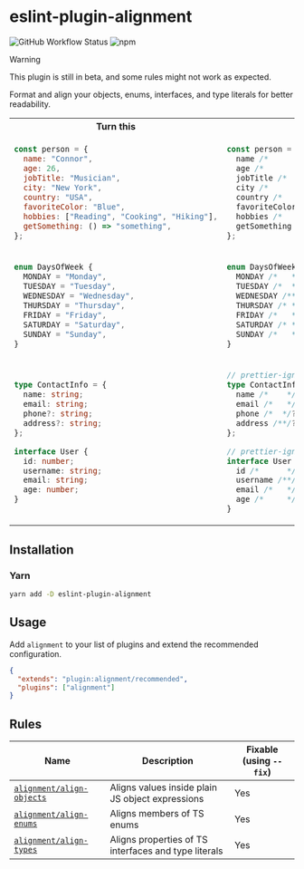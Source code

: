 # eslint-plugin-alignment

![GitHub Workflow Status](https://github.com/zignis/eslint-plugin-alignment/actions/workflows/main.yaml/badge.svg)
![npm](https://img.shields.io/npm/v/eslint-plugin-alignment?style=plastic)

> [!WARNING]  
> This plugin is still in beta, and some rules might not work as expected.

Format and align your objects, enums, interfaces, and type literals for better readability.

<table>
    <tr>
        <th> Turn this </th>
        <th> Into this </th>
    </tr>
<tr>
<td>

```js
const person = {
  name: "Connor",
  age: 26,
  jobTitle: "Musician",
  city: "New York",
  country: "USA",
  favoriteColor: "Blue",
  hobbies: ["Reading", "Cooking", "Hiking"],
  getSomething: () => "something",
};
```

</td>
<td>

```js
const person = {
  name /*         */: "Connor",
  age /*          */: 26,
  jobTitle /*     */: "Musician",
  city /*         */: "New York",
  country /*      */: "USA",
  favoriteColor /**/: "Blue",
  hobbies /*      */: ["Reading", "Cooking", "Hiking"],
  getSomething /* */: () => "something",
};
```

</td>
</tr>
<tr></tr>
<tr>
<td>

```ts
enum DaysOfWeek {
  MONDAY = "Monday",
  TUESDAY = "Tuesday",
  WEDNESDAY = "Wednesday",
  THURSDAY = "Thursday",
  FRIDAY = "Friday",
  SATURDAY = "Saturday",
  SUNDAY = "Sunday",
}
```

</td>
<td>

```ts
enum DaysOfWeek {
  MONDAY /*   */ = "Monday",
  TUESDAY /*  */ = "Tuesday",
  WEDNESDAY /**/ = "Wednesday",
  THURSDAY /* */ = "Thursday",
  FRIDAY /*   */ = "Friday",
  SATURDAY /* */ = "Saturday",
  SUNDAY /*   */ = "Sunday",
}
```

</td>
</tr>
<tr></tr>
<tr>
<td>

```ts
type ContactInfo = {
  name: string;
  email: string;
  phone?: string;
  address?: string;
};

interface User {
  id: number;
  username: string;
  email: string;
  age: number;
}
```

</td>
<td>

```ts
// prettier-ignore
type ContactInfo = {
  name /*    */: string;
  email /*   */: string;
  phone /*  */?: string;
  address /**/?: string;
};

// prettier-ignore
interface User {
  id /*      */: number;
  username /**/: string;
  email /*   */: string;
  age /*     */: number;
}
```

</td>
</tr>
</table>

## Installation

### Yarn

```bash
yarn add -D eslint-plugin-alignment
```

## Usage

Add `alignment` to your list of plugins and extend the
recommended configuration.

```json
{
  "extends": "plugin:alignment/recommended",
  "plugins": ["alignment"]
}
```

## Rules

| Name                                                     | Description                                          | Fixable (using `--fix`) |
| -------------------------------------------------------- | ---------------------------------------------------- | ----------------------- |
| [`alignment/align-objects`](docs/rules/align-objects.md) | Aligns values inside plain JS object expressions     | Yes                     |
| [`alignment/align-enums`](docs/rules/align-enums.md)     | Aligns members of TS enums                           | Yes                     |
| [`alignment/align-types`](docs/rules/align-types.md)     | Aligns properties of TS interfaces and type literals | Yes                     |
